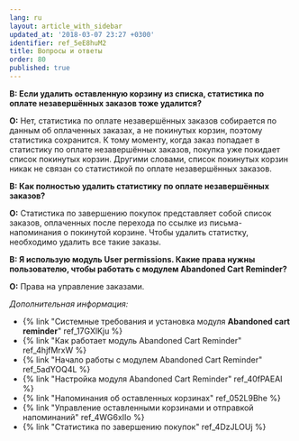```yaml
---
lang: ru
layout: article_with_sidebar
updated_at: '2018-03-07 23:27 +0300'
identifier: ref_5eE8huM2
title: Вопросы и ответы
order: 80
published: true
---
```

**В: Если удалить оставленную корзину из списка, статистика по оплате незавершённых заказов тоже удалится?**

**О:** Нет, статистика по оплате незавершённых заказов собирается по данным об оплаченных заказах, а не покинутых корзин, поэтому статистика сохранится. К тому моменту, когда заказ попадает в статистику по оплате незавершённых заказов, покупка уже покидает список покинутых корзин. Другими словами, список покинутых корзин никак не связан со статистикой по оплате незавершённых заказов.

**В: Как полностью удалить статистику по оплате незавершённых заказов?**

**О:** Статистика по завершению покупок представляет собой список заказов, оплаченных после перехода по ссылке из письма-напоминания о покинутой корзине. Чтобы удалить статистку, необходимо удалить все такие заказы.

**В: Я использую модуль User permissions. Какие права нужны пользователю, чтобы работать с модулем Abandoned Cart Reminder?**

**О:** Права на управление заказами.

_Дополнительная информация:_
*   {% link "Системные требования и установка модуля **Abandoned cart reminder**" ref_17GXlKju %}
*   {% link "Как работает модуль Abandoned Cart Reminder" ref_4hjfMrxW %}
*   {% link "Начало работы с модулем Abandoned Cart Reminder" ref_5adYOQ4L %}
*   {% link "Настройка модуля  Abandoned Cart Reminder" ref_40fPAEAI %}
*   {% link "Напоминания об оставленных корзинах" ref_052L9Bhe %}
*   {% link "Управление оставленными корзинами и отправкой напоминаний" ref_4WG6xIIo %}
*   {% link "Статистика по завершению покупок" ref_4DzJLOUj %}

